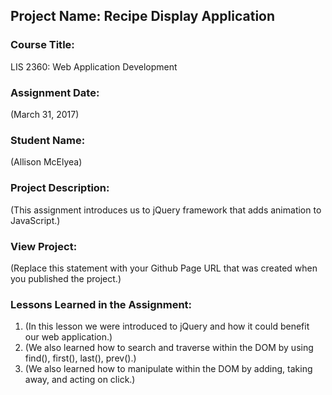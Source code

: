 ## Project Name:  Recipe Display Application

### Course Title:
LIS 2360:  Web Application Development

### Assignment Date:  
(March 31, 2017)

### Student Name:  
(Allison McElyea)

### Project Description:
(This assignment introduces us to jQuery framework that adds animation to JavaScript.)

### View Project:
(Replace this statement with your Github Page URL that was created when you 
 published the project.)

### Lessons Learned in the Assignment:
1. (In this lesson we were introduced to jQuery and how it could benefit our web application.)
2. (We also learned how to search and traverse within the DOM by using find(), first(), last(), prev().)
3. (We also learned how to manipulate within the DOM by adding, taking away, and acting on click.)
